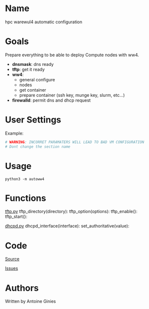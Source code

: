 # Name

hpc warewul4 automatic configuration

# Goals

Prepare everything to be able to deploy Compute nodes with ww4.

* **dnsmask**: dns ready
* **tftp**: get it ready
* **ww4**:
    * general configure
    * nodes
    * get container
    * prepare container (ssh key, munge key, slurm, etc...)
* **firewalld**: permit dns and dhcp request
  

# User Settings

Example:
```yaml
# WARNING: INCORRET PARAMATERS WILL LEAD TO BAD VM CONFIGURATION
# Dont change the section name
```

# Usage

```
python3 -m autoww4
```

# Functions

[tftp.py](src/autoww4/tftp.py)
tftp_directory(directory):
tftp_option(options):
tftp_enable():
tftp_start():

[dhcpd.py](src/autoww4/dhcpd.py)
dhcpd_interface(interface):
set_authoritative(value):

# Code

[Source](https://github.com/aginies/autoww4)

[Issues](https://github.com/aginies/autoww4/issues)

# Authors

Written by Antoine Ginies
